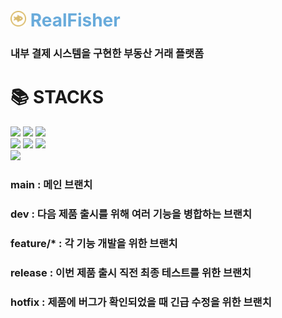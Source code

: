 <h1 style="color: #69ABDB;align-items: center;justify-content: center">
<img style="width: 25px; height: 25px" src="src/main/resources/static/images/logo.png">&nbsp;RealFisher
</h1>

### 내부 결제 시스템을 구현한 부동산 거래 플랫폼

<div style="align-items: center;justify-content: center"><h1>📚 STACKS</h1></div>

<div style="align-items: center; justify-content: center">
<img src="https://img.shields.io/badge/java-F80000?style=for-the-badge&logo=java&logoColor=white"> 
<img src="https://img.shields.io/badge/Spring Boot-6DB33F?style=for-the-badge&logo=Spring Boot&logoColor=yellow">
<img src="https://img.shields.io/badge/mysql-4479A1?style=for-the-badge&logo=mysql&logoColor=white">
<br>
<img src="https://img.shields.io/badge/html5-E34F26?style=for-the-badge&logo=html5&logoColor=white"> 
<img src="https://img.shields.io/badge/css-1572B6?style=for-the-badge&logo=css3&logoColor=white"> 
<img src="https://img.shields.io/badge/javascript-F7DF1E?style=for-the-badge&logo=javascript&logoColor=black"> 
<br>
 <img src="https://img.shields.io/badge/git-F05032?style=for-the-badge&logo=git&logoColor=white">
</div>



### main : 메인 브랜치

### dev : 다음 제품 출시를 위해 여러 기능을 병합하는 브랜치

### feature/* : 각 기능 개발을 위한 브랜치

### release : 이번 제품 출시 직전 최종 테스트를 위한 브랜치

### hotfix : 제품에 버그가 확인되었을 때 긴급 수정을 위한 브랜치


